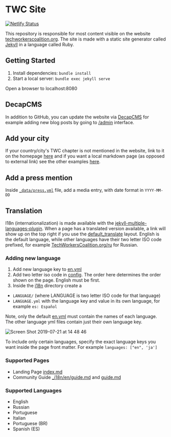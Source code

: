 # TWC Site
[![Netlify Status](https://api.netlify.com/api/v1/badges/9ea4d7f9-fe8b-438b-b972-c3ba1076eae2/deploy-status)](https://app.netlify.com/sites/techworkersco/deploys)

This repository is responsible for most content visible on the website [techworkerscoalition.org](https://techworkerscoalition.org). The site is made with a static site generator called [Jekyll](https://jekyllrb.com/) in a language called Ruby.

## Getting Started

1. Install dependencies: `bundle install`
2. Start a local server: `bundle exec jekyll serve`

Open a browser to localhost:8080

## DecapCMS

In addition to GitHub, you can update the website via [DecapCMS](https://decapcms.org/) for example adding new blog posts by going to [/admin](https://techworkerscoalition.org/admin) interface.

## Add your city

If your country/city's TWC chapter is not mentioned in the website, link to it on the homepage [here](_layouts/home.html) and if you want a local markdown page (as opposed to external link) see the other examples [here](city_local).

## Add a press mention

Inside [`_data/press.yml`](_data/press.yml) file, add a media entry, with date format in `YYYY-MM-DD`

## Translation

I18n (internationalization) is made available with the [jekyll-multiple-languages-plugin](https://github.com/kurtsson/jekyll-multiple-languages-plugin/). When a page has a translated version available, a link will show up on the top right if you use the [default_translate](_layouts/default_translate.html) layout. English is the default language, while other languages have their two letter ISO code prefixed, for example [TechWorkersCoalition.org/ru](https://TechWorkersCoalition.org/ru) for Russian.

### Adding new language
1. Add new language key to [en.yml](_i18n/en.yml)
2. Add two letter iso code in [config](_config.yml). The order here determines the order shown on the page. English must be first.
3. Inside the [i18n](_i18n) directory create a
  - `LANGUAGE/` (where LANGUAGE is two letter ISO code for that language)
  - `LANGUAGE.yml` with the language key and value in its own language, for example `es: Español`

Note, only the default [en.yml](_i18n/en.yml) must contain the names of each language. The other language yml files contain just their own language key.

![Screen Shot 2019-07-21 at 14 48 46](https://user-images.githubusercontent.com/7111514/61591397-cb0cd180-abc6-11e9-9876-1577d5c8b4bd.png)

To include only certain languages, specify the exact language keys you want inside the page front matter. For example `languages: ["en", 'ja']`

### Supported Pages
* Landing Page [index.md](index.md)
* Community Guide [_i18n/en/guide.md](_i18n/en/guide.md) and [guide.md](guide.md)

### Supported Languages
* English
* Russian
* Portuguese
* Italian
* Portuguese (BR)
* Spanish (ES)
